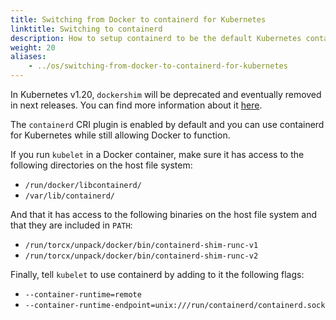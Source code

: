 ```yaml
---
title: Switching from Docker to containerd for Kubernetes
linktitle: Switching to containerd
description: How to setup containerd to be the default Kubernetes container runtime.
weight: 20
aliases:
    - ../os/switching-from-docker-to-containerd-for-kubernetes
---
```


In Kubernetes v1.20, `dockershim` will be deprecated and eventually removed in next releases.
You can find more information about it [here](https://kubernetes.io/blog/2020/12/02/dockershim-faq/).

The `containerd` CRI plugin is enabled by default and you can use containerd for Kubernetes while still allowing Docker to function.

If you run `kubelet` in a Docker container, make sure it has access
to the following directories on the host file system:
- `/run/docker/libcontainerd/`
- `/var/lib/containerd/`

And that it has access to the following binaries on the host file system and that they are included in `PATH`:

- `/run/torcx/unpack/docker/bin/containerd-shim-runc-v1`
- `/run/torcx/unpack/docker/bin/containerd-shim-runc-v2`

Finally, tell `kubelet` to use containerd by adding to it the following flags:
- `--container-runtime=remote`
- `--container-runtime-endpoint=unix:///run/containerd/containerd.sock`
